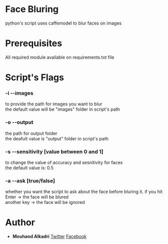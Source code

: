 # Face Bluring 

python's script uses caffemodel to blur faces on images

# Prerequisites

All required module available on requirements.txt file

# Script's Flags

### -i --images
to provide the path for images you want to blur<br />
the default value will be "images" folder in script's path

### -o --output
the path for output folder<br />
the deafult value is "output" folder in script's path

### -s --sensitivity [value between 0 and 1]
to change the value of accuracy and sesnitivity for faces<br />
the default value is: 0.5

### -a --ask [true/false]
whether you want the script to ask about the face before bluring it.
if you hit Enter -> the face will be blured <br/>
another key -> the face will be ignored  <br/>

# Author
* **Mouhand Alkadri** [Twitter](https://twitter.com/mouhand_alkadri) [Facebook](https://www.facebook.com/mouhand.alkadri/)
